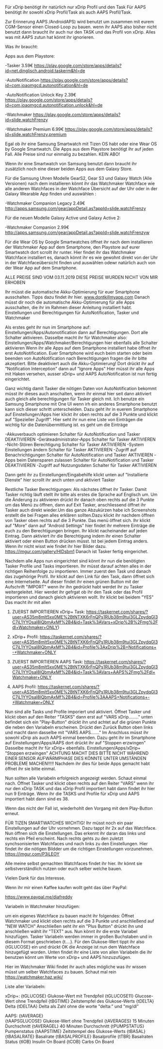 Für xDrip benötigt ihr natürlich nur xDrip Profil und den Task 
Für AAPS benötigt ihr sowohl  xDrip Profil/Task als auch AAPS Profil/Task.

Zur Erinnerung AAPS /AndroidAPS) wird benutzt um zusammen mit eurem CGM-Sensor einen Closed-Loop zu bauen. wenn ihr AAPS also bisher
nicht benutzt dann braucht ihr auch nur den TASK und das Profil von xDrip. Alles was mit AAPS zutun hat könnt ihr ignorieren.

Was ihr braucht:

Apps aus dem Playstore: 


-Tasker 3.59€  https://play.google.com/store/apps/details?id=net.dinglisch.android.taskerm&hl=de 

-AutoNotification  https://play.google.com/store/apps/details?id=com.joaomgcd.autonotification&hl=de 

-AutoNotification Unlock Key 2.39€ https://play.google.com/store/apps/details?id=com.joaomgcd.autonotification.unlock&hl=de 

-Watchmaker https://play.google.com/store/apps/details?id=slide.watchFrenzy 

-Watchmaker Premium 6.99€ https://play.google.com/store/apps/details?id=slide.watchFrenzy.premium 

Egal ob ihr eine Samsung Smartwatch mit Tizen OS habt oder eine Wear OS by Google Smartwatch. Die Apps aus dem Playstore 
benötigt ihr auf jeden Fall. Alle Preise sind nur einmalig zu bezahlen. KEIN ABO! 


Wenn ihr eine Smartwatch von Samsung benutzt dann braucht ihr zusätzlich noch eine dieser beiden Apps aus dem Galaxy Store.

Für die Samsung Uhren Modelle GearS2, Gear S3 und Galaxy Watch (Alle Versionen) nach dem installieren könnt ihr das Watchmaker 
Watchface wie alle anderen Watchfaces in der Watchface Übersicht auf der Uhr oder in der Galaxy Wearable App finden und auswählen :
 
-Watchmaker Companion Legacy  2.49€
http://apps.samsung.com/gear/appDetail.as?appId=slide.watchFrenzy

Für die neuen Modelle Galaxy Active und Galaxy Active 2: 

-Watchmaker Companion 2.99€
http://apps.samsung.com/gear/appDetail.as?appId=slide.watchFrenzyw

Für die Wear OS by Google Smartwatches öffnet ihr nach dem installieren der Watchmaker App auf dem Smartphone,
den Playstore auf eurer Smartwatch dort scrollt ihr runter. Hier findet ihr das Watchmaker Watchface installiert es,
danach könnt ihr es wie gewohnt direkt von der Uhr in der Watchfaceübersicht finden und auswählen odewr natürlich auch von der
Wear App auf dem Smartphone. 

ALLE PREISE SIND VOM 03.11.2019 
DIESE PREISE WURDEN NICHT VON MIR ERHOBEN 

Ihr müsst die automatische Akku-Optimierung für euer Smartphone ausschalten. 
Tipps dazu findet ihr hier. www.dontkillmyapp.com Danach müsst dir noch die automatische Akku-Optimierung für alle Apps ausschalten,
die ihr im Rahmen dieser Anleitung installiert habt. 
Einstellungen und Berechtigungen für AutoNotification, Tasker und Watchmaker 



Als erstes geht ihr nun im Smartphone auf:  Einstellungen/Apps/Autonotification dann auf Berechtigungen. Dort alle Schalter aktivieren.
Dasselbe macht ihr für Watchmaker also:  Einstellungen/Apps/Watchmaker/Berechtigungen
hier ebenfalls alle Schalter aktivieren
Wenn ihr alle Apps auf dem Smartphone installiert habe öffnet ihr erst AutoNotification.
Euer Smartphone wird euch beim starten oder beim beenden von AutoNotification nach Berechtigungen fragen die ihr bitte akzeptiert.
Bitte deaktiviert auch die Akku-Optimierung!
Dort drückt ihr auf "Notification Interception" dann auf "Ignore Apps" 
Hier müsst ihr alle Apps mit Haken versehen, ausser xDrip+ und AAPS 
AutoNotification ist nun fertig eingerichtet. 

Ganz wichtig damit Tasker die nötigen Daten von AutoNotification bekommt müsst ihr dieses auch anschalten, wenn ihr einmal hier seit dann aktiviert auch gleich alle berechtigungen für Tasker gleich mit.
Ich benutze ein Samsung Smartphone mit One UI wenn irh ein anderes Smartphone benutzt kann sich dieser schritt unterscheiden. 
Dazu geht ihr in euerem Smartphone auf Einstellungen/Apps hier klickt ihr oben rechts auf die 3 Punkte und klickt auf "Spezieller Zugriff". Hier seht ihr nun eine Liste von Einträgen die wichtig für die Datenübermittlung ist. es geht um die Einträge 

-Akkuverbauch optimieren              Schalter für AutoNotification und Tasker DEAKTIVIEREN
-Geräteadministrator-Apps             Schalter für Tasker AKTIVIEREN
-Nicht-Stören Berechtigung            Schalter für Tasker AKTIVIEREN
-System Einstellungen ändern          Schalter für Tasker AKTIVIEREN
-Zugriff auf Benachrichtigungen       Schalter für AutoNotification und Tasker AKTIVIEREN
-Apps beim Datensparen zulassen       Schalter für AutoNotification und Tasker DEAKTIVIEREN
-Zugriff auf Nutzungsdaten            Schalter für Tasker AKTIVIEREN

Dann geht ihr zu Einstellungen/Eingabehilfe klickt unten auf "Installierte Dienste" hier scrollt ihr anch unten und aktiviert Tasker

Restliche Tasker Berechtigungen:
Als nächstes öffnet ihr Tasker. Damit Tasker richtig läuft stellt ihr bitte als erstes die Sprache auf Englisch um. 
Um die Änderung zu aktivieren drückt ihr danach oben rechts auf die 3 Punkte um das Menü zu öffnen, dann auf Exit Tasker, 
anschliessend öffnet ihr Tasker auch direkt wieder.Um das ganze Abzukürzen habe ich Screenshots erstellt die bei Fragen alles erklären
sollten.Dazu klickt ihr nachdem öffnen von Tasker oben rechts auf die 3 Punkte. Das menü öffnet sich. Ihr klickt auf "More" 
dann auf "Android Settings" hier findet ihr mehrere Einträge die euch zu den Berechtigungen bringen. Ihr klickt nacheinander 
auf jeden Eintrag. Dann aktiviert ihr die Berechtigung indem ihr einen Schalter aktiviert oder einen Button drücken müsst. 
Ist bei jedem Eintrag anders. Wenn ihr nicht wisst wie findet ihr hier Bilder dazu. https://imgur.com/gallery/HIDsbm1 
Danach ist Tasker fertig eingerichet. 

Nachdem alle Apps nun eingerichtet sind könnt ihr nun die benötigten Tasker Profile und Tasks importieren. Ihr müsst darauf achten 
alles in der richtigen Reihenfolge zu importieren. Immer zuerst den Task und danach das zugehörige Profil. 
Ihr klickt auf den Link für den Task, dann öffnet sich eine Internetseite. Auf dieser findet ihr einen grünen
Button mit der Aufschrift "IMPORT" wenn ihr ihn gedrückt habt werdet ihr zu Tasker weitergeleitet. 
Hier werdet ihr gefrgat ob ihr den Task oder das Profil importieren  und danach gleich aktivieren wollt. Ihr klickt bei beidem "YES" 
Das macht ihr mit allen 



1. ZUERST IMPORTIEREN xDrip+ Task:
https://taskernet.com/shares/?user=AS35m8mlt5xx0ME%2BtNTXK6rFnQPs1RUb38m9tui3GLZpydqGl3C7iL1YYOsaI8lQbmAxMf%2B4&id=Task%3AVars+xDrip%2B%2Fmg%2Fdl+Watchmaker+ONLY)

2. xDrip+ Profil: 
https://taskernet.com/shares/?user=AS35m8mlt5xx0ME%2BtNTXK6rFnQPs1RUb38m9tui3GLZpydqGl3C7iL1YYOsaI8lQbmAxMf%2B4&id=Profile%3AxDrip%2B+Notifications+-+Watchmaker+ONLY

3. ZUERST IMPORTIEREN AAPS Task: 
https://taskernet.com/shares/?user=AS35m8mlt5xx0ME%2BtNTXK6rFnQPs1RUb38m9tui3GLZpydqGl3C7iL1YYOsaI8lQbmAxMf%2B4&id=Task%3AVars+AAPS%2Fmg%2Fdl+Watchmaker+ONLY

4. AAPS Profil: 
https://taskernet.com/shares/?user=AS35m8mlt5xx0ME%2BtNTXK6rFnQPs1RUb38m9tui3GLZpydqGl3C7iL1YYOsaI8lQbmAxMf%2B4&id=Profile%3AAAPS+Notifications+-+Watchmaker+ONLY



Nun sind alle Tasks und Profile imporiert und aktiviert.
Öffnet Tasker und klickt oben auf den Reiter "TASKS" dann erst auf "VARS xDrip........" unten befindet sich ein "Play-Button" 
drückt ihn und achtet auf die grünen Punkte die neben den Variabeln erscheinen. Drückt den Zurück Button oben links und macht 
dann dasselbe mit "VARS AAPS......." Im Anschluss müsst ihr sowohl xDrip als auch AAPS einmal beenden. Dazu geht ihr im Smartphone 
auf Einstellungen/Apps/AAPS dort drückt ihr auf "Stoppen erzwingen" Dasselbe macht ihr für xDrip+ ebenfalls. 
Einstellungen/Apps/xDrip+ "Stoppen erzwingen" ACHTUNG MACHT DIES BITTE NICHT WÄHREND EINER SENSOR AUFWÄRMPHASE DIES 
KÖNNTE UNTER UMSTÄNDEN PROBLEME MACHEN!!!!! Nachdem ihr dies für beide Apps gemacht habt öffnet ihr sie bitte einmal. 

Nun sollten alle Variabeln erfolgreich angezeigt werden. Schaut einmal nach.
Öffnet Tasker und klickt oben rechts auf den Reiter 
"VARS" wenn ihr nur den xDrip TASK und das xDrip Profil importiert habt dann findet ihr hier nun 9 Einträge. 
Wenn ihr die TASKS und Profile für xDrip und AAPS importiert habt dann sind es 38. 

Wenn das nicht der Fall ist, wiederhohlt den Vorgang mit dem Play-Button erneut.

FÜR TIZEN SMARTWATCHES WICHTIG!
Ihr müsst noch ein paar Einstellungen auf der Uhr vornehmen. Dazu tappt ihr 2x auf das Watchface. Nun öffnen sich die Einstellungen. 
Das erkennt ihr daran das links und rechts ein Pfeil erscheint. Nach rechts gehts zu den zuletzt synchsonisierten Watchfaces und 
nach links zu den Einstellungen. Hier findet ihr die nötigen Bildder um die richtigen Einstellungen vorzunehmen. 
https://imgur.com/P3iLEOY 

Alle meine selbst gemachten Watchfaces findet ihr hier. Ihr könnt sie selbstverständlich nutzen oder euch selber welche bauen. 


Vielen Dank für das Interesse.



Wenn ihr mir einen Kaffee kaufen wollt geht das über PayPal:

https://www.paypal.me/diafreddy 


Variabeln in Watchmaker hinzufügen:

um ein eigenes Watchface zu bauen macht ihr folgendes:
Öffnet Watchmaker und klickt oben rechts auf die 3 Punkte und anschließend auf "NEW WATCH"
Anschließen seht ihr ein "Plus Button" drückt ihn und anschließen wählt ihr "TEXT" aus. Nun könnt ihr die erste Variabel hinzufügen. 
Tasker Variabeln werden immer in großen Buchstaben und in diesem Format geschrieben {t....}. Für den Glukose-Wert tippt ihr also 
{tGLUCOSE} ein und drückt OK die Anzeige ist nun dem Watchface hinzugefügt worden. Unten findet ihr eine Liste von allen Variabeln 
die ihr benutzen könnt um Werte von xDrip+ und AAPS hinzuzufügen.

Hier im Watchmaker Wiki findet ihr auch alles mögliche was ihr wissen müsst um selber Watchfaces zu bauen. Schaut mal rein
https://watchmaker.haz.wiki/ 

Liste aller Variabeln: 

xDrip+:
{tGLUCOSE}		Glukose-Wert mit Trendpfeil
{tGLUCOSE11}	Glucose-Wert ohne Trendpfeil
{tBGTIME}		Zeitstempfel des Glukose-Werts
{tDELTA}		Delta
{tDELTAA}		Delta als Zahl ohne die worte "delta:" und "mg/dl"

AAPS:
{tAVERAGE}	
{tAAPSGLUCOSE}	Glukose-Wert ohne Trendpfeil
{tAVERAGES}       	15 Minuten Durchschnitt
{tAVERAGEL}	40 Minuten Durchschnitt
{tPUMPSTATUS}	Pumpenstatus
{tAAPSTIME}	Zeitstempel des Glukose-Werts
{tBASAL}
{tBASALRATE}	Basalrate
{tBASALPROFILE}	Basalprofile
{tTBR}		Basalraten Status 
{tIOB}		Insulin On Board
{tCOB}		Carbs On Board
